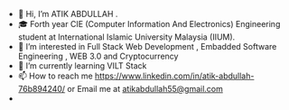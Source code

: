 - 👋 Hi, I’m ATIK ABDULLAH .  
- 🎓 Forth year  CIE (Computer Information And Electronics) Engineering student at International Islamic University Malaysia (IIUM).
- 👀 I’m interested in Full Stack Web Development , Embadded Software Engineering , WEB 3.0 and Cryptocurrency 
- 🌱 I’m currently learning VILT Stack 
- 📫 How to reach me https://www.linkedin.com/in/atik-abdullah-76b894240/ or Email  me at atikabdullah55@gmail.com
-                      




